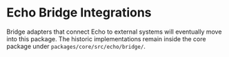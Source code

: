# Echo Bridge Integrations

Bridge adapters that connect Echo to external systems will eventually move into
this package.  The historic implementations remain inside the core package
under `packages/core/src/echo/bridge/`.
